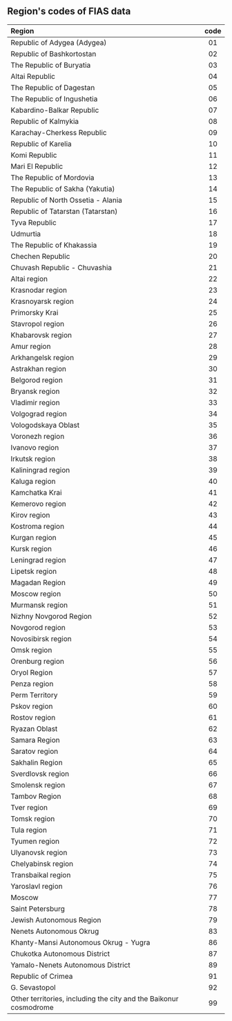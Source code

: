 ## Region's codes of FIAS data

| Region | code |
| :---- | :---: |
| Republic of Adygea (Adygea) | 01 |
| Republic of Bashkortostan | 02 |
| The Republic of Buryatia | 03 |
| Altai Republic | 04 |
| The Republic of Dagestan | 05 |
| The Republic of Ingushetia | 06 |
| Kabardino-Balkar Republic | 07 |
| Republic of Kalmykia | 08 |
| Karachay-Cherkess Republic | 09 |
| Republic of Karelia | 10 |
| Komi Republic | 11 |
| Mari El Republic | 12 |
| The Republic of Mordovia | 13 |
| The Republic of Sakha (Yakutia) | 14 |
| Republic of North Ossetia - Alania | 15 |
| Republic of Tatarstan (Tatarstan) | 16 |
| Tyva Republic | 17 |
| Udmurtia | 18 |
| The Republic of Khakassia | 19 |
| Chechen Republic | 20 |
| Chuvash Republic - Chuvashia | 21 |
| Altai region | 22 |
| Krasnodar region | 23 |
| Krasnoyarsk region | 24 |
| Primorsky Krai | 25 |
| Stavropol region | 26 |
| Khabarovsk region | 27 |
| Amur region | 28 |
| Arkhangelsk region | 29 |
| Astrakhan region | 30 |
| Belgorod region | 31 |
| Bryansk region | 32 |
| Vladimir region | 33 |
| Volgograd region | 34 |
| Vologodskaya Oblast | 35 |
| Voronezh region | 36 |
| Ivanovo region | 37 |
| Irkutsk region | 38 |
| Kaliningrad region | 39 |
| Kaluga region | 40 |
| Kamchatka Krai | 41 |
| Kemerovo region | 42 |
| Kirov region | 43 |
| Kostroma region | 44 |
| Kurgan region | 45 |
| Kursk region | 46 |
| Leningrad region | 47 |
| Lipetsk region | 48 |
| Magadan Region | 49 |
| Moscow region | 50 |
| Murmansk region | 51 |
| Nizhny Novgorod Region | 52 |
| Novgorod region | 53 |
| Novosibirsk region | 54 |
| Omsk region | 55 |
| Orenburg region | 56 |
| Oryol Region | 57 |
| Penza region | 58 |
| Perm Territory | 59 |
| Pskov region | 60 |
| Rostov region | 61 |
| Ryazan Oblast | 62 |
| Samara Region | 63 |
| Saratov region | 64 |
| Sakhalin Region | 65 |
| Sverdlovsk region | 66 |
| Smolensk region | 67 |
| Tambov Region | 68 |
| Tver region | 69 |
| Tomsk region | 70 |
| Tula region | 71 |
| Tyumen region | 72 |
| Ulyanovsk region | 73 |
| Chelyabinsk region | 74 |
| Transbaikal region | 75 |
| Yaroslavl region | 76 |
| Moscow | 77 |
| Saint Petersburg | 78 |
| Jewish Autonomous Region | 79 |
| Nenets Autonomous Okrug | 83 |
| Khanty-Mansi Autonomous Okrug - Yugra | 86 |
| Chukotka Autonomous District | 87 |
| Yamalo-Nenets Autonomous District | 89 |
| Republic of Crimea | 91 |
| G. Sevastopol | 92 |
| Other territories, including the city and the Baikonur cosmodrome | 99 | 
